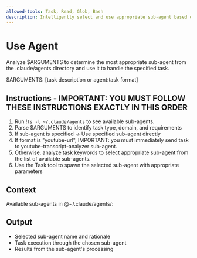 ```yaml
---
allowed-tools: Task, Read, Glob, Bash
description: Intelligently select and use appropriate sub-agent based on task requirements
---
```


# Use Agent

Analyze $ARGUMENTS to determine the most appropriate sub-agent from the .claude/agents directory and use it to handle the specified task.

$ARGUMENTS: [task description or agent:task format]

## Instructions - IMPORTANT: YOU MUST FOLLOW THESE INSTRUCTIONS EXACTLY IN THIS ORDER

1. Run !`ls -l ~/.claude/agents` to see available sub-agents.
2. Parse $ARGUMENTS to identify task type, domain, and requirements
3. If sub-agent is specified → Use specified sub-agent directly
4. If format is "youtube-url", IMPORTANT: you must immediately send task to youtube-transcript-analyzer sub-agent.
5. Otherwise, analyze task keywords to select appropriate sub-agent from the list of available sub-agents.
6. Use the Task tool to spawn the selected sub-agent with appropriate parameters

## Context

Available sub-agents in @~/.claude/agents/:

## Output

- Selected sub-agent name and rationale
- Task execution through the chosen sub-agent
- Results from the sub-agent's processing
